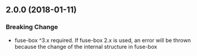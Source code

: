 ## 2.0.0 (2018-01-11)

### Breaking Change
* fuse-box ^3.x required. If fuse-box 2.x is used, an error will be thrown because the change of the internal structure in fuse-box